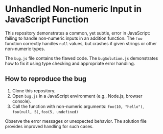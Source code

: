 # Unhandled Non-numeric Input in JavaScript Function

This repository demonstrates a common, yet subtle, error in JavaScript:  failing to handle non-numeric inputs in an addition function.  The `foo` function correctly handles `null` values, but crashes if given strings or other non-numeric types.

The `bug.js` file contains the flawed code. The `bugSolution.js` demonstrates how to fix it using type checking and appropriate error handling.

## How to reproduce the bug

1. Clone this repository.
2. Open `bug.js` in a JavaScript environment (e.g., Node.js, browser console).
3. Call the function with non-numeric arguments:  `foo(10, "hello")`, `foo(null, 5)`, `foo(5, undefined)`

Observe the error messages or unexpected behavior. The solution file provides improved handling for such cases.